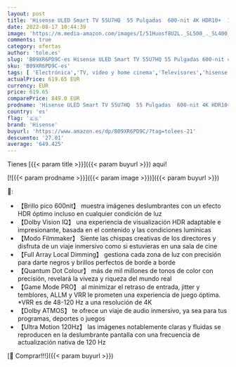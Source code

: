 ```yaml
---
layout: post
title: 'Hisense ULED Smart TV 55U7HQ  55 Pulgadas  600-nit 4K HDR10+  120 Hz  Dolby Vision IQ  Disney+  Freeview Play  Alexa Built-in  HDMI 2.1  Modo Filmmaker  Certificado Freesync  Nuevo 2022 '
date: 2022-08-17 10:44:39
image: 'https://m.media-amazon.com/images/I/51Huosf8U2L._SL500_._SL400_.jpg'
comments: true
category: ofertas
author: 'tole.es'
slug: 'B09XR6PD9C-es Hisense ULED Smart TV 55U7HQ 55 Pulgadas 600-nit 4K HDR10+...'
sku: 'B09XR6PD9C-es'
tags: [ 'Electrónica','TV, vídeo y home cinema','Televisores','hisense','smart','tv','🇪🇸', ]
actualPrice: 619.65 EUR
currency: EUR
price: 619.65
comparePrice: 849.0 EUR
prodname: 'Hisense ULED Smart TV 55U7HQ  55 Pulgadas  600-nit 4K HDR10+  120 Hz  Dolby Vision IQ  Disney+  Freeview Play  Alexa Built-in  HDMI 2.1  Modo Filmmaker  Certificado Freesync  Nuevo 2022 '
country: 'es'
flag: '🇪🇸'
brand: 'Hisense'
buyurl: 'https://www.amazon.es/dp/B09XR6PD9C/?tag=tolees-21'
descuento: '27.01'
average: '649.425'
---
```


Tienes [{{< param title >}}]({{< param buyurl >}}) aqui!

[![{{< param prodname >}}]({{< param image >}})]({{< param buyurl >}})

🔎:

- 【Brillo pico 600nit】 muestra imágenes deslumbrantes con un efecto HDR óptimo incluso en cualquier condición de luz
- 【Dolby Vision IQ】 una experiencia de visualización HDR adaptable e impresionante, basada en el contenido y las condiciones lumínicas
- 【Modo Filmmaker】 Siente las chispas creativas de los directores y disfruta de un viaje inmersivo como si estuvieras en una sala de cine
- 【Full Array Local Dimming】 gestiona cada zona de luz con precisión para darte negros y brillos perfectos de borde a borde
- 【Quantum Dot Colour】 más de mil millones de tonos de color con precisión, revelará la viveza y riqueza del mundo real
- 【Game Mode PRO】 al minimizar el retraso de entrada, jitter y temblores, ALLM y VRR le prometen una experiencia de juego óptima. *VRR es de 48-120 Hz a una resolución de 4K
- 【Dolby ATMOS】 te ofrece un viaje de audio inmersivo, ya sea para tus programas, deportes o juegos
- 【Ultra Motion 120Hz】 las imágenes notablemente claras y fluidas se reproducen en la deslumbrante pantalla con una frecuencia de actualización nativa de 120 Hz

[🛒 Comprar!!!]({{< param buyurl >}})
